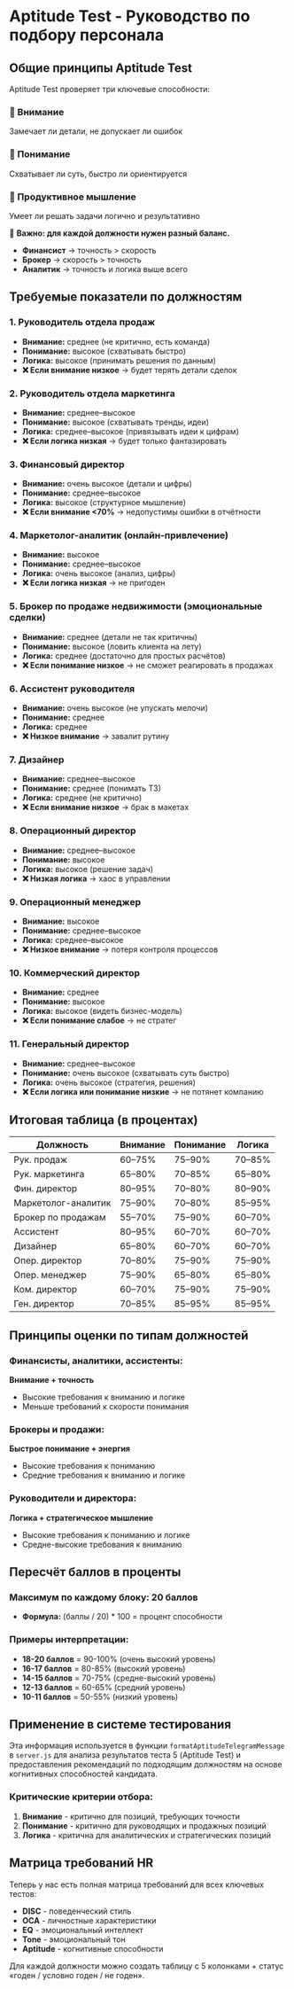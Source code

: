 # Aptitude Test - Руководство по подбору персонала

## Общие принципы Aptitude Test

Aptitude Test проверяет три ключевые способности:

### 🎯 Внимание
Замечает ли детали, не допускает ли ошибок

### 🧠 Понимание  
Схватывает ли суть, быстро ли ориентируется

### 🔎 Продуктивное мышление
Умеет ли решать задачи логично и результативно

📌 **Важно: для каждой должности нужен разный баланс.**

- **Финансист** → точность > скорость
- **Брокер** → скорость > точность  
- **Аналитик** → точность и логика выше всего

## Требуемые показатели по должностям

### 1. Руководитель отдела продаж
- **Внимание:** среднее (не критично, есть команда)
- **Понимание:** высокое (схватывать быстро)
- **Логика:** высокое (принимать решения по данным)
- **❌ Если внимание низкое** → будет терять детали сделок

### 2. Руководитель отдела маркетинга
- **Внимание:** среднее–высокое
- **Понимание:** высокое (схватывать тренды, идеи)
- **Логика:** среднее–высокое (привязывать идеи к цифрам)
- **❌ Если логика низкая** → будет только фантазировать

### 3. Финансовый директор
- **Внимание:** очень высокое (детали и цифры)
- **Понимание:** среднее–высокое
- **Логика:** высокое (структурное мышление)
- **❌ Если внимание <70%** → недопустимы ошибки в отчётности

### 4. Маркетолог-аналитик (онлайн-привлечение)
- **Внимание:** высокое
- **Понимание:** среднее–высокое
- **Логика:** очень высокое (анализ, цифры)
- **❌ Если логика низкая** → не пригоден

### 5. Брокер по продаже недвижимости (эмоциональные сделки)
- **Внимание:** среднее (детали не так критичны)
- **Понимание:** высокое (ловить клиента на лету)
- **Логика:** среднее (достаточно для простых расчётов)
- **❌ Если понимание низкое** → не сможет реагировать в продажах

### 6. Ассистент руководителя
- **Внимание:** очень высокое (не упускать мелочи)
- **Понимание:** среднее
- **Логика:** среднее
- **❌ Низкое внимание** → завалит рутину

### 7. Дизайнер
- **Внимание:** среднее–высокое
- **Понимание:** среднее (понимать ТЗ)
- **Логика:** среднее (не критично)
- **❌ Если внимание низкое** → брак в макетах

### 8. Операционный директор
- **Внимание:** среднее–высокое
- **Понимание:** высокое
- **Логика:** высокое (решение задач)
- **❌ Низкая логика** → хаос в управлении

### 9. Операционный менеджер
- **Внимание:** высокое
- **Понимание:** среднее–высокое
- **Логика:** среднее–высокое
- **❌ Низкое внимание** → потеря контроля процессов

### 10. Коммерческий директор
- **Внимание:** среднее
- **Понимание:** высокое
- **Логика:** высокое (видеть бизнес-модель)
- **❌ Если понимание слабое** → не стратег

### 11. Генеральный директор
- **Внимание:** среднее–высокое
- **Понимание:** очень высокое (схватывать суть быстро)
- **Логика:** очень высокое (стратегия, решения)
- **❌ Если логика или понимание низкие** → не потянет компанию

## Итоговая таблица (в процентах)

| Должность | Внимание | Понимание | Логика |
|-----------|----------|-----------|---------|
| Рук. продаж | 60–75% | 75–90% | 70–85% |
| Рук. маркетинга | 65–80% | 70–85% | 65–80% |
| Фин. директор | 80–95% | 70–80% | 80–90% |
| Маркетолог-аналитик | 75–90% | 70–80% | 85–95% |
| Брокер по продажам | 55–70% | 75–90% | 60–70% |
| Ассистент | 80–95% | 60–70% | 60–70% |
| Дизайнер | 65–80% | 60–70% | 60–70% |
| Опер. директор | 70–80% | 75–90% | 75–90% |
| Опер. менеджер | 75–90% | 65–80% | 65–80% |
| Ком. директор | 60–70% | 75–90% | 75–90% |
| Ген. директор | 70–85% | 85–95% | 85–95% |

## Принципы оценки по типам должностей

### Финансисты, аналитики, ассистенты:
**Внимание + точность**
- Высокие требования к вниманию и логике
- Меньше требований к скорости понимания

### Брокеры и продажи:
**Быстрое понимание + энергия**
- Высокие требования к пониманию
- Средние требования к вниманию и логике

### Руководители и директора:
**Логика + стратегическое мышление**
- Высокие требования к пониманию и логике
- Средне-высокие требования к вниманию

## Пересчёт баллов в проценты

### Максимум по каждому блоку: 20 баллов
- **Формула:** (баллы / 20) * 100 = процент способности

### Примеры интерпретации:
- **18-20 баллов** = 90-100% (очень высокий уровень)
- **16-17 баллов** = 80-85% (высокий уровень)
- **14-15 баллов** = 70-75% (средне-высокий уровень)
- **12-13 баллов** = 60-65% (средний уровень)
- **10-11 баллов** = 50-55% (низкий уровень)

## Применение в системе тестирования

Эта информация используется в функции `formatAptitudeTelegramMessage` в `server.js` для анализа результатов теста 5 (Aptitude Test) и предоставления рекомендаций по подходящим должностям на основе когнитивных способностей кандидата.

### Критические критерии отбора:
1. **Внимание** - критично для позиций, требующих точности
2. **Понимание** - критично для руководящих и продажных позиций
3. **Логика** - критична для аналитических и стратегических позиций

## Матрица требований HR

Теперь у нас есть полная матрица требований для всех ключевых тестов:
- **DISC** - поведенческий стиль
- **OCA** - личностные характеристики  
- **EQ** - эмоциональный интеллект
- **Tone** - эмоциональный тон
- **Aptitude** - когнитивные способности

Для каждой должности можно создать таблицу с 5 колонками + статус «годен / условно годен / не годен».
